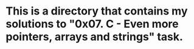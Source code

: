 # This is a directory that contains my solutions to "0x07. C - Even more pointers, arrays and strings" task.
